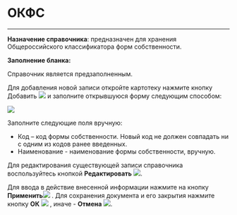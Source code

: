 ﻿#  ОКФС
_ _ _ _ _

**Назначение справочника**:  предназначен для хранения Общероссийского классификатора форм собственности.

**Заполнение бланка:**

Справочник является предзаполненным.

Для добавления новой записи откройте картотеку нажмите кнопку Добавить  <img src="topic:Biz.НСИ.AddFiles.Btn_Add.png"> и заполните открывшуюся форму следующим способом:

![](topic:.НСИ.AddFiles.Screenshot_2830.jpg)

Заполните следующие поля вручную:

* Код – код формы собственности. Новый код не должен совпадать ни с одним из кодов ранее введенных.
* Наименование - наименование формы собственности, вручную.

Для редактирования существующей записи справочника воспользуйтесь кнопкой **Редактировать**  ![](topic:Com.AddFiles.Buttons.Btn_Edit.png).

Для ввода в действие внесенной информации нажмите на кнопку **Применить**![](topic:Com.AddFiles.Buttons.Btn_OK.png) .
Для сохранения документа и его закрытия нажмите кнопку **ОК**  ![](topic:Com.AddFiles.Buttons.Btn_Post.png) , иначе  -  **Отмена** ![](topic:Com.AddFiles.Buttons.Btn_CloseCancel.png).


